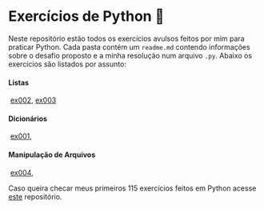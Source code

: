 # Exercícios de Python :snake:

Neste repositório estão todos os exercícios avulsos feitos por mim para praticar Python. Cada pasta contém um `readme.md` contendo informações sobre o desafio proposto e a minha resolução num arquivo `.py`.  Abaixo os exercícios são listados por assunto:

#### Listas

​	[ex002](https://github.com/nandakobs/exercicios-python/tree/main/ex002), [ex003](https://github.com/nandakobs/exercicios-python/tree/main/ex003)

#### Dicionários

​	[ex001](https://github.com/nandakobs/exercicios-python/tree/main/ex001),

#### Manipulação de Arquivos

​	[ex004](https://github.com/nandakobs/exercicios-python/tree/main/ex004),





Caso queira checar meus primeiros 115 exercícios feitos em Python acesse [este](https://github.com/nandakobs/curso_em_video.py) repositório. 